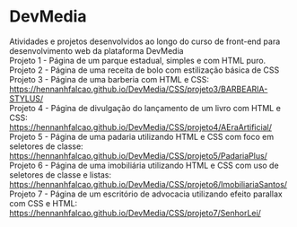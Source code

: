 # DevMedia
Atividades e projetos desenvolvidos ao longo do curso de front-end para desenvolvimento web da plataforma DevMedia  
Projeto 1 - Página de um parque estadual, simples e com HTML puro.  
Projeto 2 - Página de uma receita de bolo com estilização básica de CSS  
Projeto 3 - Página de uma barberia com HTML e CSS:  
https://hennanhfalcao.github.io/DevMedia/CSS/projeto3/BARBEARIA-STYLUS/    
Projeto 4 - Página de divulgação do lançamento de um livro com HTML e CSS:  
https://hennanhfalcao.github.io/DevMedia/CSS/projeto4/AEraArtificial/   
Projeto 5 - Página de uma padaria utilizando HTML e CSS com foco em seletores de classe:  
https://hennanhfalcao.github.io/DevMedia/CSS/projeto5/PadariaPlus/  
Projeto 6 - Página de uma imobiliária utilizando HTML e CSS com uso de seletores de classe e listas:  
https://hennanhfalcao.github.io/DevMedia/CSS/projeto6/ImobiliariaSantos/    
Projeto 7 - Página de um escritório de advocacia utilizando efeito parallax com CSS e HTML:  
https://hennanhfalcao.github.io/DevMedia/CSS/projeto7/SenhorLei/  
